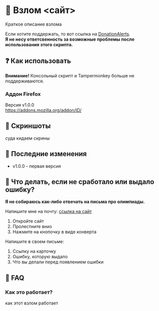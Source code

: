 # 🤖 Взлом <сайт>
Краткое описание взлома

Если хотите поддержать, то вот ссылка на [DonationAlerts](https://www.donationalerts.com/r/theairblow). \
**Я не несу ответсвенность за возможные проблемы после использования этого скрипта.**

## ❓ Как использовать
**Внимание!** Консольный скрипт и Tampermonkey больше не поддерживаются.

### Аддон Firefox
Версия v1.0.0 \
https://addons.mozilla.org/addon/ID/

## 🔷 Скриншоты
суда кидаем скрины

## 🔶 Последние изменения
* v1.0.0 - первая версия

## 🤔 Что делать, если не сработало или выдало ошибку?
**Я не собираюсь как-либо отвечать на письма про олимпиады.**

Напишите мне на почту: [ссылка на сайт](https://theairblow.github.io/)
1) Откройте сайт
2) Пролестните вниз
3) Нажмите на кнопочку в виде конверта

Напишите в своем письме:
1) Ссылку на карточку
2) Ошибку, которую выдало
3) Что вы делали перед появлением ошибки

## 🙋 FAQ
### Как это работает?
как этот взлом работает
